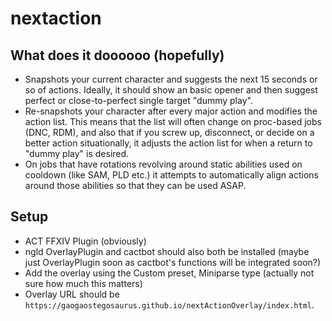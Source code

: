 # nextaction

## What does it doooooo (hopefully)

- Snapshots your current character and suggests the next 15 seconds or so of actions. Ideally, it should show an basic opener and then suggest perfect or close-to-perfect single target "dummy play".
- Re-snapshots your character after every major action and modifies the action list. This means that the list will often change on proc-based jobs (DNC, RDM), and also that if you screw up, disconnect, or decide on a better action situationally, it adjusts the action list for when a return to "dummy play" is desired.
- On jobs that have rotations revolving around static abilities used on cooldown (like SAM, PLD etc.) it attempts to automatically align actions around those abilities so that they can be used ASAP.

## Setup

- ACT FFXIV Plugin (obviously)
- ngld OverlayPlugin and cactbot should also both be installed (maybe just OverlayPlugin soon as cactbot's functions will be integrated soon?)
- Add the overlay using the Custom preset, Miniparse type (actually not sure how much this matters)
- Overlay URL should be `https://gaogaostegosaurus.github.io/nextActionOverlay/index.html`.
